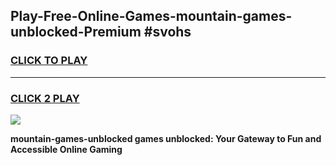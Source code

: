 
## Play-Free-Online-Games-mountain-games-unblocked-Premium #svohs
<h3>
<a href="https://premium.freeplayer.one?title=mountain-games-unblocked&ref=8M">CLICK TO PLAY</a></h3>
<hr>

<h3>
<a href="https://premium.freeplayer.one?title=mountain-games-unblocked&ref=8M">CLICK 2 PLAY</a>
  
</h3>

<a href="https://premium.freeplayer.one?title=mountain-games-unblocked&ref=8M"><img src="https://clearcache.store/games.png"></a>


**mountain-games-unblocked games unblocked: Your Gateway to Fun and Accessible Online Gaming**
